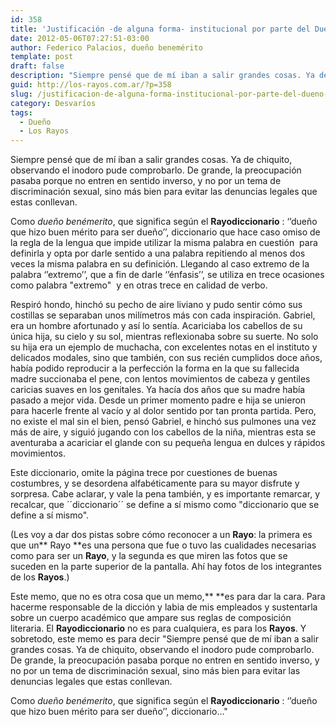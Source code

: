 ```yaml
---
id: 358
title: 'Justificación -de alguna forma- institucional por parte del Dueño de Los Rayos acerca de su calidad como Dueño de Los Rayos'
date: 2012-05-06T07:27:51-03:00
author: Federico Palacios, dueño benemérito
template: post
draft: false
description: "Siempre pensé que de mí iban a salir grandes cosas. Ya de chiquito, observando el inodoro pude comprobarlo. De grande, la preocupación pasaba porque no entren en sentido inverso, y no por un tema de discriminación sexual, sino más bien para evitar las denuncias legales que estas conllevan."
guid: http://los-rayos.com.ar/?p=358
slug: /justificacion-de-alguna-forma-institucional-por-parte-del-dueno-de-los-rayos-acerca-de-su-calidad-como-dueno-de-los-rayos/
category: Desvaríos
tags:
  - Dueño
  - Los Rayos
---
```

Siempre pensé que de mí iban a salir grandes cosas. Ya de chiquito, observando el inodoro pude comprobarlo. De grande, la preocupación pasaba porque no entren en sentido inverso, y no por un tema de discriminación sexual, sino más bien para evitar las denuncias legales que estas conllevan.

Como _dueño benémerito_, que significa según el **Rayodiccionario** : ‘’dueño que hizo buen mérito para ser dueño’’, diccionario que hace caso omiso de la regla de la lengua que impide utilizar la misma palabra en cuestión  para definirla y opta por darle sentido a una palabra repitiendo al menos dos veces la misma palabra en su definición. Llegando al caso extremo de la palabra ‘’extremo’’, que a fin de darle ‘’énfasis’’, se utiliza en trece ocasiones como palabra "extremo"  y en otras trece en calidad de verbo.

Respiró hondo, hinchó su pecho de aire liviano y pudo sentir cómo sus costillas se separaban unos milímetros más con cada inspiración. Gabriel, era un hombre afortunado y así lo sentía. Acariciaba los cabellos de su única hija, su cielo y su sol, mientras reflexionaba sobre su suerte. No solo su hija era un ejemplo de muchacha, con excelentes notas en el instituto y delicados modales, sino que también, con sus recién cumplidos doce años, había podido reproducir a la perfección la forma en la que su fallecida madre succionaba el pene, con lentos movimientos de cabeza y gentiles caricias suaves en los genitales. Ya hacía dos años que su madre había pasado a mejor vida. Desde un primer momento padre e hija se unieron para hacerle frente al vacío y al dolor sentido por tan pronta partida. Pero, no existe el mal sin el bien, pensó Gabriel, e hinchó sus pulmones una vez más de aire, y siguió jugando con los cabellos de la niña, mientras esta se aventuraba a acariciar el glande con su pequeña lengua en dulces y rápidos movimientos.

Este diccionario, omite la página trece por cuestiones de buenas costumbres, y se desordena alfabéticamente para su mayor disfrute y sorpresa. Cabe aclarar, y vale la pena también, y es importante remarcar, y recalcar, que ´´diccionario´´ se define a sí mismo como "diccionario que se define a sí mismo".

(Les voy a dar dos pistas sobre cómo reconocer a un **Rayo**: la primera es que un** Rayo **es una persona que fue o tuvo las cualidades necesarias como para ser un **Rayo**, y la segunda es que miren las fotos que se suceden en la parte superior de la pantalla. Ahí hay fotos de los integrantes de los **Rayos**.)

Este memo, que no es otra cosa que un memo,** **es para dar la cara. Para hacerme responsable de la dicción y labia de mis empleados y sustentarla sobre un cuerpo académico que ampare sus reglas de composición literaria. El **Rayodiccionario** no es para cualquiera, es para los **Rayos**. Y sobretodo, este memo es para decir "Siempre pensé que de mí iban a salir grandes cosas. Ya de chiquito, observando el inodoro pude comprobarlo. De grande, la preocupación pasaba porque no entren en sentido inverso, y no por un tema de discriminación sexual, sino más bien para evitar las denuncias legales que estas conllevan.

Como _dueño benémerito_, que significa según el **Rayodiccionario** : ‘’dueño que hizo buen mérito para ser dueño’’, diccionario…"